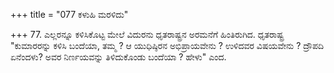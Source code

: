 +++
title = "077 ಕಳುಹಿ ಮರಳಿದು"

+++
77. ಎಲ್ಲರನ್ನೂ ಕಳಿಸಿಕೊಟ್ಟ ಮೇಲೆ ವಿದುರನು ಧೃತರಾಷ್ಟ್ರನ ಅರಮನೆಗೆ ಹಿಂತಿರುಗಿದ. ಧೃತರಾಷ್ಟ್ರ "ಕುಮಾರರನ್ನು ಕಳಿಸಿ ಬಂದೆಯಾ, ತಮ್ಮ ? ಆ ಯುಧಿಷ್ಠಿರನ ಅಭಿಪ್ರಾಯವೇನು ? ಉಳಿದವರ ವಿಷಯವೇನು ? ದ್ರೌಪದಿ ಏನೆಂದಳು? ಅವರ ನಿರ್ಣಯವನ್ನು ತಿಳಿದುಕೊಂಡು ಬಂದೆಯಾ ? ಹೇಳು" ಎಂದ.